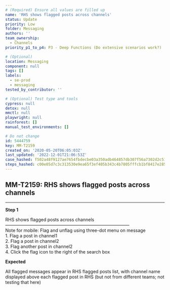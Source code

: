 ```yaml
---
# (Required) Ensure all values are filled up
name: 'RHS shows flagged posts across channels'
status: Update
priority: Low
folder: Messaging
authors: ''
team_ownership:
  - Channels
priority_p1_to_p4: P3 - Deep Functions (Do extensive scenarios work?)

# (Optional)
location: Messaging
component: null
tags: []
labels:
  - se-prod
  - messaging
tested_by_contributor: ''

# (Optional) Test type and tools
cypress: null
detox: null
mmctl: null
playwright: null
rainforest: []
manual_test_environments: []

# Do not change
id: 5444759
key: MM-T2159
created_on: '2020-05-20T06:05:03Z'
last_updated: '2022-12-01T21:06:53Z'
case_hashed: f502a48f9127ae7654fbdecbe03a350adb464857db307f56a7302d2c51203104afd87f851a68888da9bf8d442aed834a
steps_hashed: c00e05d7c3c313530e9ea65f3ef405b343c4b7805fffcb1bf8417e285ca58d27412d667165d3a892378175f7c3b90d0f
---
```


<!-- (Auto-generated) Based on frontmatter's "key" and "name" -->

## MM-T2159: RHS shows flagged posts across channels

---

**Step 1**

RHS shows flagged posts across channels\
————————————————————————————\
Note for mobile: Flag and unflag using three-dot menu on message\
1\. Flag a post in channel1\
2\. Flag a post in channel2\
3\. Flag another post in channel2\
4\. Click the flag icon to the right of the search box

**Expected**

All flagged messages appear in RHS flagged posts list, with channel name displayed above each flagged post in RHS (but not from different teams; not testing that here)

